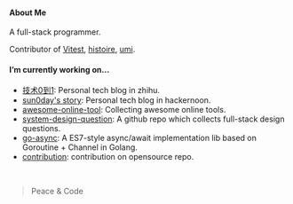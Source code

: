 

#### About Me

A full-stack programmer. 

Contributor of [Vitest](https://github.com/vitest-dev/vitest), [histoire](https://github.com/histoire-dev/histoire), [umi](https://github.com/umijs/umi).

#### I’m currently working on...

- [技术0到1](https://www.zhihu.com/column/c_1302591122619637760): Personal tech blog in zhihu.
- [sun0day's story](https://hackernoon.com/u/sun0day): Personal tech blog in hackernoon.
- [awesome-online-tool](https://github.com/sun0day/awesome-online-tool): Collecting awesome online tools.
- [system-design-question](https://github.com/sun0day/system-design-question): A github repo which collects full-stack design questions.
- [go-async](https://github.com/sun0day/async): A ES7-style async/await implementation lib based on Goroutine + Channel in Golang.
- [contribution](https://github.com/pulls?q=is%3Apr+author%3Asun0day+archived%3Afalse+is%3Aclosed): contribution on opensource repo.

<br />

>  Peace & Code



<!--
**sun0day/sun0day** is a ✨ _special_ ✨ repository because its `README.md` (this file) appears on your GitHub profile.

Here are some ideas to get you started:

- 🔭 I’m currently working on ...
- 🌱 I’m currently learning ...
- 👯 I’m looking to collaborate on ...
- 🤔 I’m looking for help with ...
- 💬 Ask me about ...
- 📫 How to reach me: ...
- 😄 Pronouns: ...
- ⚡ Fun fact: ...
-->

